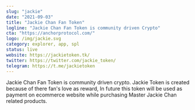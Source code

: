 ```yaml
---
slug: "jackie"
date: "2021-09-03"
title: "Jackie Chan Fan Token"
logline: "Jackie Chan Fan Token is community driven Crypto"
cta: "https://anchorprotocol.com/"
logo: /img/jackie.svg
category: explorer, app, spl
status: live
website: https://jackietoken.tk/
twitter: https://twitter.com/jackie_token/
telegram: https://t.me/jackietoken
---
```


Jackie Chan Fan Token is community driven crypto. Jackie Token is created because of there fan's love as reward, In future this token will be used as payment on ecommerce website while purchasing Master Jackie Chan related products.
